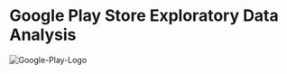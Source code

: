 # Google Play Store Exploratory Data Analysis

![Google-Play-Logo](https://github.com/EthanFlores1/Google-Play-Store-Exploratory-Data-Analysis/assets/110417575/cc19e951-ff79-4d66-9b10-e5f48c2eedd1)



